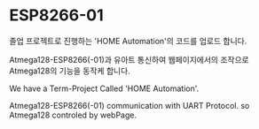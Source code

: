 # ESP8266-01

졸업 프로젝트로 진행하는 'HOME Automation'의 코드를 업로드 합니다.

Atmega128-ESP8266(-01)과 유아트 통신하여 웹페이지에서의 조작으로 Atmega128의 기능을 동작케 합니다.

We have a Term-Project Called 'HOME Automation'.

Atmega128-ESP8266(-01) communication with UART Protocol. so Atmega128 controled by webPage.

